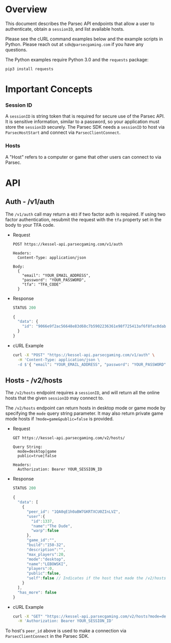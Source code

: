 # Overview
This document describes the Parsec API endpoints that allow a user to authenticate, obtain a `sessionID`, and list available hosts.

Please see the cURL command examples below and the example scripts in Python. Please reach out at `sdk@parsecgaming.com` if you have any questions.

The Python examples require Python 3.0 and the `requests` package:

`pip3 install requests`

# Important Concepts

### Session ID
A `sessionID` is string token that is required for secure use of the Parsec API. It is sensitive information, similar to a password, so your application must store the `sessionID` securely. The Parsec SDK needs a `sessionID` to host via `ParsecHostStart` and connect via `ParsecClientConnect`.

### Hosts
A "Host" refers to a computer or game that other users can connect to via Parsec.

# API

## Auth - /v1/auth
The `/v1/auth` call may return a `403` if two factor auth is required. If using two factor authentication, resubmit the request with the `tfa` property set in the body to your TFA code.

* Request
  ```text
  POST https://kessel-api.parsecgaming.com/v1/auth

  Headers:
    Content-Type: application/json

  Body:
    {
      "email": "YOUR_EMAIL_ADDRESS",
      "password": "YOUR_PASSWORD",
      "tfa": "TFA_CODE"
    }
  ```

* Response
  ```javascript
  STATUS 200

  {
    "data": {
      "id": "9066e9f2ac56648e83d68c7b5902236361e98f725413af6f8fac0dab720cd270", // The sessionID
    }
  }
  ```

* cURL Example
  ```bash
  curl -X "POST" "https://kessel-api.parsecgaming.com/v1/auth" \
    -H 'Content-Type: application/json \
    -d $'{ "email": "YOUR_EMAIL_ADDRESS", "password": "YOUR_PASSWORD" }'
  ```

## Hosts - /v2/hosts
The `/v2/hosts` endpoint requires a `sessionID`, and will return all the online hosts that the given `sessionID` may connect to.

The `/v2/hosts` endpoint can return hosts in desktop mode or game mode by specifying the `mode` query string parameter. It may also return private game mode hosts if `?mode=game&public=false` is provided.

* Request
    ```text
    GET https://kessel-api.parsecgaming.com/v2/hosts/

    Query String:
      mode=desktop|game
      public=true|false

    Headers:
      Authorization: Bearer YOUR_SESSION_ID
    ```

* Response
    ```javascript
    STATUS 200

    {
      "data": [
        {
          "peer_id": "1QA0qE1h0aBW7GKRTXCU0ZInLVZ",
          "user":{
            "id":1337,
            "name":"The Dude",
            "warp":false
          },
          "game_id":"",
          "build":"150-32",
          "description":"",
          "max_players":20,
          "mode":"desktop",
          "name":"LEBOWSKI",
          "players":0,
          "public":false,
          "self":false // Indicates if the host that made the /v2/hosts call is attached to the same sessionID
        }
      ],
      "has_more": false
  }
  ```

* cURL Example
  ```bash
  curl -X "GET" "https://kessel-api.parsecgaming.com/v2/hosts?mode=desktop&public=false" \
    -H 'Authorization: Bearer YOUR_SESSION_ID'
  ```

To host's `peer_id` above is used to make a connection via `ParsecClientConnect` in the Parsec SDK.
